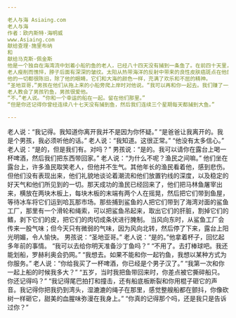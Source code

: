 ```yaml
---

老人与海 Asiaing.com
老人与海
作者：欧内斯特·海明威
www.Asiaing.com
献给查理·施里布纳
和
献给马克斯·佩金斯
他是一个独自在海湾流中划着小船钓鱼的老人，已经八十四天没有捕到一条鱼了。在前四十天里，有一个男孩和他在一起。但是在连续四十天没有捕到鱼之后，男孩的父母告诉他，老人现在肯定是个倒霉鬼，而且是最倒霉的那种，男孩按照他们的吩咐，坐上了另一艘船，在第一周就捕到了三条好鱼。每天看到老人划着空船回来，男孩都感到很难过，他总是下去帮他搬运盘绳或者鱼叉和帆，那帆上裹着面粉袋，卷起来看起来就像是永久失败的旗帜。
老人瘦削而憔悴，脖子后面有深深的皱纹。太阳从热带海洋的反射中带来的良性皮肤癌斑点在他的脸颊上。这些斑点一直延伸到他脸的两侧，他的手上有处理重鱼时留下的深深的伤疤。但是这些伤疤都不新鲜了，它们就像是无鱼的沙漠中的侵蚀一样古老。
他的一切都很陈旧，除了他的眼睛，它们和大海的颜色一样，充满了欢乐和不屈的精神。
“圣地亚哥，”男孩在他们从拖上来的小船旁爬上岸时对他说。“我可以再和你一起去。我们赚了一些钱。”
老人教会了男孩钓鱼，男孩很爱他。
“不，”老人说。“你和一个幸运的船在一起。留在他们那里。”
“但是你还记得你曾经连续八十七天没有捕到鱼，然后我们连续三个星期每天都捕到大鱼。”

---
```


老人说：“我记得。我知道你离开我并不是因为你怀疑。”
“是爸爸让我离开的。我是个男孩，我必须听他的话。”
老人说：“我知道。这很正常。”
“他没有太多信心。”
老人说：“是的，但是我们有。对吗？”
男孩说：“是的。我可以请你在露台上喝一杯啤酒，然后我们把东西带回家。”
老人说：“为什么不呢？渔民之间嘛。”
他们坐在露台上，许多渔民取笑老人，但他并不生气。其他年长的渔民看着他，感到悲伤。但他们没有表现出来，他们礼貌地谈论着潮流和他们放置钓线的深度，以及稳定的好天气和他们所见到的一切。那天成功的渔民已经回来了，他们把马林鱼屠宰出来，横放在两块木板上，每块木板的末端有两个人在摇晃，然后把它们带到鱼屋，等待冰车将它们运到哈瓦那市场。那些捕到鲨鱼的人把它们带到了海湾对面的鲨鱼工厂，那里有一个滑轮和绳索，可以把鲨鱼吊起来，取出它们的肝脏，割掉它们的鳍，剥下它们的皮，把它们的肉切成条状进行腌制。
当风向东时，从鲨鱼工厂会传来一股气味；但今天只有微弱的气味，因为风向北转，然后停了下来，露台上阳光明媚，令人愉快。
男孩说：“圣地亚哥。”
老人说：“是的。”他拿着杯子，回忆起多年前的事情。
“我可以去给你明天准备沙丁鱼吗？”
“不用了。去打棒球吧。我还能划船，罗赫利奥会扔网。”
“我想去。如果不能和你一起钓鱼，我想以某种方式为你服务。”
老人说：“你给我买了一杯啤酒，你已经是个男子汉了。”
“我第一次和你一起上船的时候我多大？”
“五岁，当时我把鱼带回来时，你差点被它撕碎船只。你还记得吗？”
“我记得尾巴拍打和撞击，还有船底板断裂和你用棍子砸它的声音。我记得你把我扔到湾头，湿漉漉的绳子在那里，感觉整艘船都在颤抖，你像砍树一样砸它，甜美的血腥味弥漫在我身上。”
“你真的记得那个吗，还是我只是告诉过你？”

